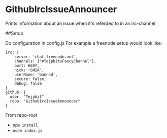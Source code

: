 # GithubIrcIssueAnnouncer
Prints information about an issue when it's referded to in an irc-channel 

##Setup

Do configuration in config.js
For example a freenode setup would look like:
```
irc: {
    server: 'chat.freenode.net', 
    channels: ["#TejpbitsFancyChannel"],
    port: 6697,
    nick: 'GHIA',
    userName: 'banned',
    secure: false,
    debug: false
}
github: {
  user: "Tejpbit"
  repo: "GithubIrcIssueAnnouncer"
}
```

From repo-root
- `npm install`
- `node index.js`
